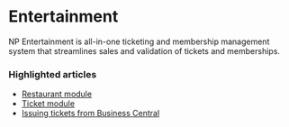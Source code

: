 # Entertainment

NP Entertainment is all-in-one ticketing and membership management system that streamlines sales and validation of tickets and memberships.

### Highlighted articles

- [Restaurant module](/Documentation/public/entertainment/restaurant/intro)
- [Ticket module](/Documentation/public/entertainment/ticket/explanation/ticket)
- [Issuing tickets from Business Central](/Documentation/public/entertainment/ticket/howto/issue_ticket)